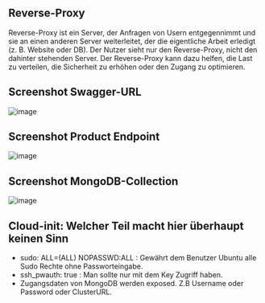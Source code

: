 ## Reverse-Proxy
Reverse-Proxy ist ein Server, der Anfragen von Usern entgegennimmt und sie an einen anderen Server weiterleitet, der die eigentliche Arbeit erledigt (z. B. Website oder DB). Der Nutzer sieht nur den Reverse-Proxy, nicht den dahinter stehenden Server. Der Reverse-Proxy kann dazu helfen, die Last zu verteilen, die Sicherheit zu erhöhen oder den Zugang zu optimieren.

## Screenshot Swagger-URL
![image](https://github.com/user-attachments/assets/e6cde9aa-b2ee-451c-b9b7-5b3c0b2a0f80)

## Screenshot Product Endpoint
![image](https://github.com/user-attachments/assets/a2b66b0a-7d5e-4f60-b3c6-71f93ec1b323)

## Screenshot MongoDB-Collection
![image](https://github.com/user-attachments/assets/b155989b-dc0f-4cfe-8f7b-b297f225c8fe)


## Cloud-init: Welcher Teil macht hier überhaupt keinen Sinn

- sudo: ALL=(ALL) NOPASSWD:ALL :  Gewährt dem Benutzer Ubuntu alle Sudo Rechte ohne Passworteingabe.
- ssh_pwauth: true : Man sollte nur mit dem Key Zugriff haben.
- Zugangsdaten von MongoDB werden exposed. Z.B Username oder Password oder ClusterURL.
